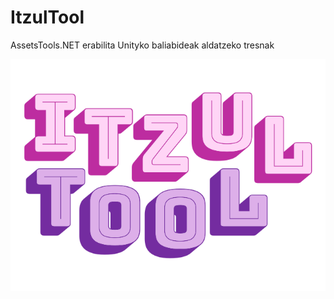 # ItzulTool

AssetsTools.NET erabilita Unityko baliabideak aldatzeko tresnak


![ItzulTool](https://github.com/ibaios/itzultool/blob/main/itzultool-logoa.svg?raw=true)
